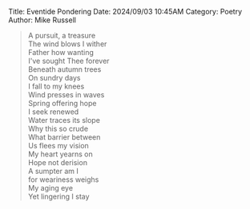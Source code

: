 Title: Eventide Pondering
Date: 2024/09/03 10:45AM
Category: Poetry
Author: Mike Russell

> A pursuit, a treasure<br>
> The wind blows I wither<br>
> Father how wanting<br>
> I've sought Thee forever<br>
> Beneath autumn trees<br>
> On sundry days<br>
> I fall to my knees<br>
> Wind presses in waves<br>
> Spring offering hope<br>
> I seek renewed<br>
> Water traces its slope<br>
> Why this so crude<br>
> What barrier between<br>
> Us flees my vision<br>
> My heart yearns on<br>
> Hope not derision<br>
> A sumpter am I<br>
> for weariness weighs<br>
> My aging eye<br>
> Yet lingering I stay
